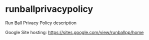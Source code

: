 # runballprivacypolicy
Run Ball Privacy Policy description

Google Site hosting: https://sites.google.com/view/runballpp/home
